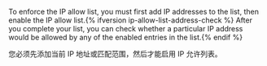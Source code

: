 To enforce the IP allow list, you must first add IP addresses to the list, then enable the IP allow list.{% ifversion ip-allow-list-address-check %} After you complete your list, you can check whether a particular IP address would be allowed by any of the enabled entries in the list.{% endif %}

您必须先添加当前 IP 地址或匹配范围，然后才能启用 IP 允许列表。
